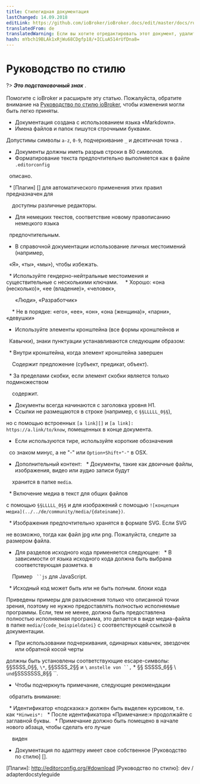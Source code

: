 ```yaml
---
title: Стилегидная документация
lastChanged: 14.09.2018
editLink: https://github.com/ioBroker/ioBroker.docs/edit/master/docs/ru/community/styleguidedoc.md
translatedFrom: de
translatedWarning: Если вы хотите отредактировать этот документ, удалите поле «translationFrom», в противном случае этот документ будет снова автоматически переведен
hash: mYbch19BLAk1xRjWu68CDgfp18/+ICLuA514rUfDna8=
---
```

# Руководство по стилю
?> ***Это подстановочный знак*** . <br><br> Помогите с ioBroker и расширьте эту статью. Пожалуйста, обратите внимание на [Руководство по стилю ioBroker](community/styleguidedoc), чтобы изменения могли быть легко приняты.

* Документация создана с использованием языка «Markdown».
* Имена файлов и папок пишутся строчными буквами.

Допустимы символы `a-z`, `0-9`, подчеркивание `_` и десятичная точка `.`

* Документы должны иметь разрыв строки в 80 символов.
* Форматирование текста предпочтительно выполняется как в файле `.editorconfig`

  описано.

  * [Плагин] [] для автоматического применения этих правил предназначен для

    доступны различные редакторы.

* Для немецких текстов, соответствие новому правописанию немецкого языка

  предпочтительным.

* В справочной документации использование личных местоимений (например,

  «Я», «ты», «мы»), чтобы избежать.

  * Используйте гендерно-нейтральные местоимения и существительные с несколькими ключами.
    * Хорошо: «она (несколько)», «ее (владение)», «человек»,

      «Люди», «Разработчик»

    * Не в порядке: «его», «ее», «он», «она (женщина)», «парни», «девушки»
* Используйте элементы кронштейна (все формы кронштейнов и

  Кавычки), знаки пунктуации устанавливаются следующим образом:

  * Внутри кронштейна, когда элемент кронштейна завершен

    Содержит предложение (субъект, предикат, объект).

  * За пределами скобки, если элемент скобки является только подмножеством

    содержит.

* Документы всегда начинаются с заголовка уровня H1.
* Ссылки не размещаются в строке (например, с `§§LLLLL_0§§`),

но с помощью встроенных `[a link][]` и `[a link]: https://a.link/to/know`, помещенных в конце документа.

* Если используются тире, используйте короткие обозначения

  со знаком минус, а не "-" или `Option+Shift+"-"` в OSX.

* Дополнительный контент:
  * Документы, такие как двоичные файлы, изображения, видео или аудио записи будут

    хранится в папке `media`.

  * Включение медиа в текст для общих файлов

с помощью `§§LLLLL_0§§` и для изображений с помощью `![концепция медиа](../../de/community/media/{dateiname})`.

  * Изображения предпочтительно хранятся в формате SVG. Если SVG

не возможно, тогда как файл jpg или png. Пожалуйста, следите за размером файла.

* Для разделов исходного кода применяется следующее:
  * В зависимости от языка исходного кода должна быть выбрана соответствующая разметка. в

    Пример ` ``js` для JavaScript.

  * Исходный код может быть или не быть полным. блоки кода

Приведены примеры для разъяснения только что описанной точки зрения, поэтому не нужно предоставлять полностью исполняемые программы. Если, тем не менее, должна быть предоставлена полностью исполняемая программа, это делается в виде медиа-файла в папке `media/{code_beispieldatei}` с соответствующей ссылкой в документации.

* При использовании подчеркивания, одинарных кавычек, звездочек или обратной косой черты

должны быть установлены соответствующие escape-символы: §§SSSS_0§§, `\*`, §§SSSS_2§§ и ``\`` ` anstelle von ``, ` * §§ SSSSS_6§§ \ ` und `§SSSSSSS_8§§ ``.

* Чтобы подчеркнуть примечание, следующие рекомендации

  обратить внимание:

  * Идентификатор «подсказка:» должен быть выделен курсивом, т.е. как `*Hinweis*:`
  * После идентификатора «Примечание:» продолжайте с заглавной буквы.
  * Примечание должно быть помещено в начале нового абзаца, чтобы сделать его лучше

    виден

* Документация по адаптеру имеет свое собственное [Руководство по стилю] [].

[Плагин]: http://editorconfig.org/#download [Руководство по стилю]: dev / adapterdocstyleguide